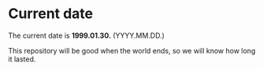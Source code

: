 # Current date

The current date is **1999.01.30.** (YYYY.MM.DD.)

This repository will be good when the world ends, so we will know how long it lasted.